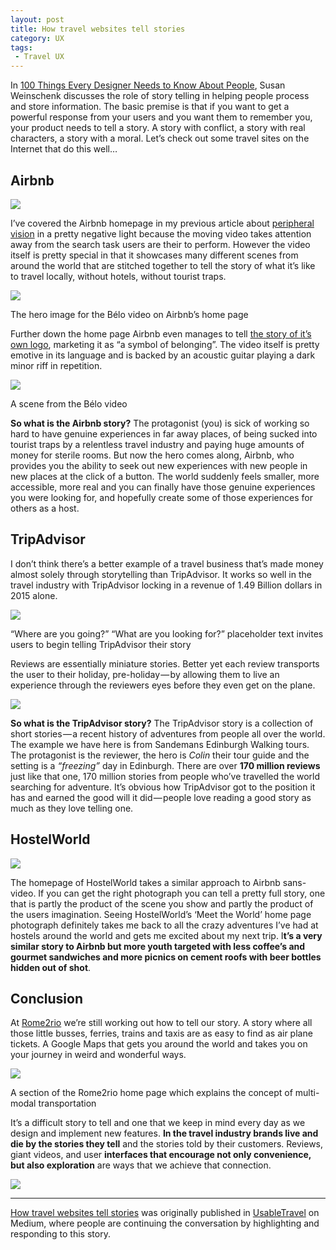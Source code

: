 ```yaml
---
layout: post
title: How travel websites tell stories
category: UX
tags:
 - Travel UX
---
```


In [100 Things Every Designer Needs to Know About People](http://www.amazon.com/Things-Designer-People-Voices-Matter/dp/0321767535), Susan Weinschenk discusses the role of story telling in helping people process and store information. The basic premise is that if you want to get a powerful response from your users and you want them to remember you, your product needs to tell a story. A story with conflict, a story with real characters, a story with a moral. Let’s check out some travel sites on the Internet that do this well…

## Airbnb

![](https://cdn-images-1.medium.com/max/1024/1*zGmL0E5qaVut5LMbyDiohg.png)

I’ve covered the Airbnb homepage in my previous article about [peripheral vision](https://usabletravel.com/peripheral-vision-in-digital-travel-design-c1cf6fddb3db) in a pretty negative light because the moving video takes attention away from the search task users are their to perform. However the video itself is pretty special in that it showcases many different scenes from around the world that are stitched together to tell the story of what it’s like to travel locally, without hotels, without tourist traps.

![](https://cdn-images-1.medium.com/max/1024/1*loc3GGu4lHxKrM2n2pnVNQ.png)

<figcaption>The hero image for the Bélo video on Airbnb’s home page</figcaption>



Further down the home page Airbnb even manages to tell [the story of it’s own logo](https://www.youtube.com/watch?v=nMITXMrrVQU), marketing it as “a symbol of belonging”. The video itself is pretty emotive in its language and is backed by an acoustic guitar playing a dark minor riff in repetition.

![](https://cdn-images-1.medium.com/max/1024/1*L1RZjer9BIFMtTeqycClfg.png)

<figcaption>A scene from the Bélo video</figcaption>



**So what is the Airbnb story?** The protagonist (you) is sick of working so hard to have genuine experiences in far away places, of being sucked into tourist traps by a relentless travel industry and paying huge amounts of money for sterile rooms. But now the hero comes along, Airbnb, who provides you the ability to seek out new experiences with new people in new places at the click of a button. The world suddenly feels smaller, more accessible, more real and you can finally have those genuine experiences you were looking for, and hopefully create some of those experiences for others as a host.

## TripAdvisor

I don’t think there’s a better example of a travel business that’s made money almost solely through storytelling than TripAdvisor. It works so well in the travel industry with TripAdvisor locking in a revenue of 1.49 Billion dollars in 2015 alone.

![](https://cdn-images-1.medium.com/max/922/1*NYSjQfejqhplhJsGzzGkLQ.png)

<figcaption>“Where are you going?” “What are you looking for?” placeholder text invites users to begin telling TripAdvisor their story</figcaption>



Reviews are essentially miniature stories. Better yet each review transports the user to their holiday, pre-holiday — by allowing them to live an experience through the reviewers eyes before they even get on the plane.

![](https://cdn-images-1.medium.com/max/772/1*Afk-tAdiXPsxh0Ejo8DxiA.png)

**So what is the TripAdvisor story?** The TripAdvisor story is a collection of short stories — a recent history of adventures from people all over the world. The example we have here is from Sandemans Edinburgh Walking tours. The protagonist is the reviewer, the hero is _Colin_ their tour guide and the setting is a _“freezing”_ day in Edinburgh. There are over **170 million reviews** just like that one, 170 million stories from people who’ve travelled the world searching for adventure. It’s obvious how TripAdvisor got to the position it has and earned the good will it did — people love reading a good story as much as they love telling one.

## HostelWorld

![](https://cdn-images-1.medium.com/max/1024/1*SjBUQqtWOylws-bFPuQgMA.png)

The homepage of HostelWorld takes a similar approach to Airbnb sans-video. If you can get the right photograph you can tell a pretty full story, one that is partly the product of the scene you show and partly the product of the users imagination. Seeing HostelWorld’s ‘Meet the World’ home page photograph definitely takes me back to all the crazy adventures I’ve had at hostels around the world and gets me excited about my next trip. I**t’s a very similar story to Airbnb but more youth targeted with less coffee’s and gourmet sandwiches and more picnics on cement roofs with beer bottles hidden out of shot**.

## Conclusion

At [Rome2rio](http://www.rome2rio.com) we’re still working out how to tell our story. A story where all those little busses, ferries, trains and taxis are as easy to find as air plane tickets. A Google Maps that gets you around the world and takes you on your journey in weird and wonderful ways.

![](https://cdn-images-1.medium.com/max/904/1*-MMtHKppCHYkkTNPv_LvfQ.png)

A section of the Rome2rio home page which explains the concept of multi-modal transportation


It’s a difficult story to tell and one that we keep in mind every day as we design and implement new features. **In the travel industry brands live and die by the stories they tell** and the stories told by their customers. Reviews, giant videos, and user **interfaces that encourage not only convenience, but also exploration** are ways that we achieve that connection.

![](https://medium.com/_/stat?event=post.clientViewed&referrerSource=full_rss&postId=8bca0958fe59)

* * *

[How travel websites tell stories](https://usabletravel.com/how-travel-websites-tell-stories-8bca0958fe59) was originally published in [UsableTravel](https://usabletravel.com) on Medium, where people are continuing the conversation by highlighting and responding to this story.